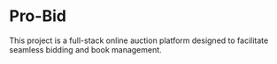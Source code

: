# Pro-Bid
This project is a full-stack online auction platform designed to facilitate seamless bidding and book management.

